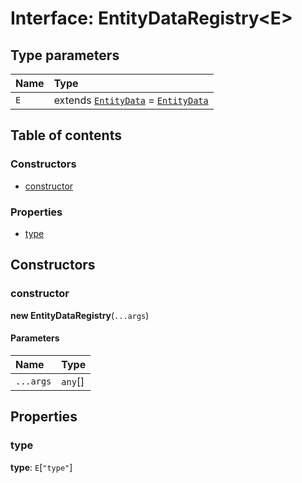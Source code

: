 # Interface: EntityDataRegistry\<E>

## Type parameters

| Name | Type |
| :------ | :------ |
| `E` | extends [`EntityData`](/auto-docs/free-layout-editor/classes/EntityData.md) = [`EntityData`](/auto-docs/free-layout-editor/classes/EntityData.md) |

## Table of contents

### Constructors

* [constructor](/auto-docs/free-layout-editor/interfaces/EntityDataRegistry.md#constructor)

### Properties

* [type](/auto-docs/free-layout-editor/interfaces/EntityDataRegistry.md#type)

## Constructors

### constructor

**new EntityDataRegistry**(`...args`)

#### Parameters

| Name | Type |
| :------ | :------ |
| `...args` | `any`\[] |

## Properties

### type

**type**: `E`\[`"type"`]
